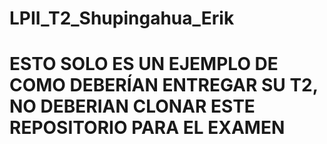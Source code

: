 # LPII_T2_Shupingahua_Erik
# ESTO SOLO ES UN EJEMPLO DE COMO DEBERÍAN ENTREGAR SU T2, NO DEBERIAN CLONAR ESTE REPOSITORIO PARA EL EXAMEN
